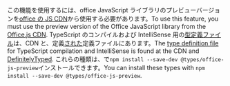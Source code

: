 <span data-ttu-id="94777-101">この機能を使用するには、office JavaScript ライブラリのプレビューバージョンを[office の JS CDN](https://appsforoffice.microsoft.com/lib/beta/hosted/office.js)から使用する必要があります。</span><span class="sxs-lookup"><span data-stu-id="94777-101">To use this feature, you must use the preview version of the Office JavaScript library from the [Office.js CDN](https://appsforoffice.microsoft.com/lib/beta/hosted/office.js).</span></span> <span data-ttu-id="94777-102">TypeScript のコンパイルおよび IntelliSense 用の[型定義ファイル](https://appsforoffice.microsoft.com/lib/beta/hosted/office.d.ts)は、CDN と、定義[された](https://raw.githubusercontent.com/DefinitelyTyped/DefinitelyTyped/master/types/office-js-preview/index.d.ts)定義ファイルにあります。</span><span class="sxs-lookup"><span data-stu-id="94777-102">The [type definition file](https://appsforoffice.microsoft.com/lib/beta/hosted/office.d.ts) for TypeScript compilation and IntelliSense is found at the CDN and [DefinitelyTyped](https://raw.githubusercontent.com/DefinitelyTyped/DefinitelyTyped/master/types/office-js-preview/index.d.ts).</span></span> <span data-ttu-id="94777-103">これらの種類は、で`npm install --save-dev @types/office-js-preview`インストールできます。</span><span class="sxs-lookup"><span data-stu-id="94777-103">You can install these types with `npm install --save-dev @types/office-js-preview`.</span></span>